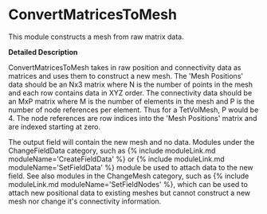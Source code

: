 # ConvertMatricesToMesh

This module constructs a mesh from raw matrix data.

**Detailed Description**

ConvertMatricesToMesh takes in raw position and connectivity data as matrices and uses them to construct a new mesh. The 'Mesh Positions' data should be an Nx3 matrix where N is the number of points in the mesh and each row contains data in XYZ order. The connectivity data should be an MxP matrix where M is the number of elements in the mesh and P is the number of node references per element. Thus for a TetVolMesh, P would be 4. The node references are row indices into the 'Mesh Positions' matrix and are indexed starting at zero.

The output field will contain the new mesh and no data. Modules under the ChangeFieldData category, such as {% include moduleLink.md moduleName='CreateFieldData' %} or {% include moduleLink.md moduleName='SetFieldData' %} module be used to attach data to the new field. See also modules in the ChangeMesh category, such as {% include moduleLink.md moduleName='SetFieldNodes' %}, which can be used to attach new positional data to existing meshes but cannot construct a new mesh nor change it's connectivity information.
